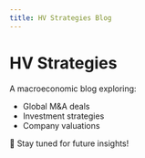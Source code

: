```yaml
---
title: HV Strategies Blog
---
```


# HV Strategies

A macroeconomic blog exploring:

- Global M&A deals  
- Investment strategies  
- Company valuations  

🚀 Stay tuned for future insights!


